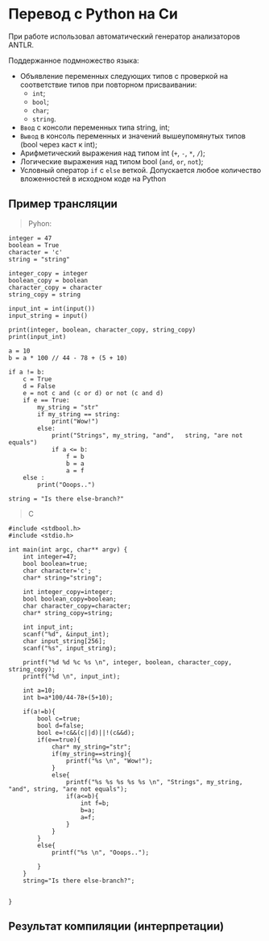 # Перевод с Python на Си

При работе использовал автоматический генератор анализаторов ANTLR.

Поддержанное подмножество языка:
* Объявление переменных следующих типов с проверкой на соответствие типов при повторном присваивании:
  * `int`;
  * `bool`;
  * `char`;
  * `string`.
* `Ввод` с консоли переменных типа string, int;
* `Вывод` в консоль переменных и значений вышеупомянутых типов (bool через каст к int);
* Арифметический выражения над типом int (`+`, `-`, `*`, `/`);
* Логические выражения над типом bool (`and`, `or`, `not`);
* Условный оператор `if` с `else` веткой. Допускается любое количество вложенностей в исходном коде на Python

## Пример трансляции
> Pyhon:
```
integer = 47
boolean = True
character = 'c'
string = "string"

integer_copy = integer
boolean_copy = boolean
character_copy = character
string_copy = string

input_int = int(input())
input_string = input()

print(integer, boolean, character_copy, string_copy)
print(input_int)

a = 10
b = a * 100 // 44 - 78 + (5 + 10)

if a != b:
    c = True
    d = False
    e = not c and (c or d) or not (c and d)
    if e == True:
        my_string = "str"
        if my_string == string:
            print("Wow!")
        else:
            print("Strings", my_string, "and",   string, "are not equals")
            if a <= b:
                f = b
                b = a
                a = f 
    else :
        print("Ooops..")

string = "Is there else-branch?"

```

> C
```
#include <stdbool.h>
#include <stdio.h>

int main(int argc, char** argv) {
    int integer=47;
    bool boolean=true;
    char character='c';
    char* string="string";

    int integer_copy=integer;
    bool boolean_copy=boolean;
    char character_copy=character;
    char* string_copy=string;

    int input_int;
    scanf("%d", &input_int);
    char input_string[256];
    scanf("%s", input_string);

    printf("%d %d %c %s \n", integer, boolean, character_copy, string_copy);
    printf("%d \n", input_int);

    int a=10;
    int b=a*100/44-78+(5+10);

    if(a!=b){
        bool c=true;
        bool d=false;
        bool e=!c&&(c||d)||!(c&&d);
        if(e==true){
            char* my_string="str";
            if(my_string==string){
                printf("%s \n", "Wow!");
            }
            else{
                printf("%s %s %s %s %s \n", "Strings", my_string, "and", string, "are not equals");
                if(a<=b){
                    int f=b;
                    b=a;
                    a=f;
                }
            }
        }
        else{
            printf("%s \n", "Ooops..");

        }
    }
    string="Is there else-branch?";


}
```

## Результат компиляции (интерпретации)
